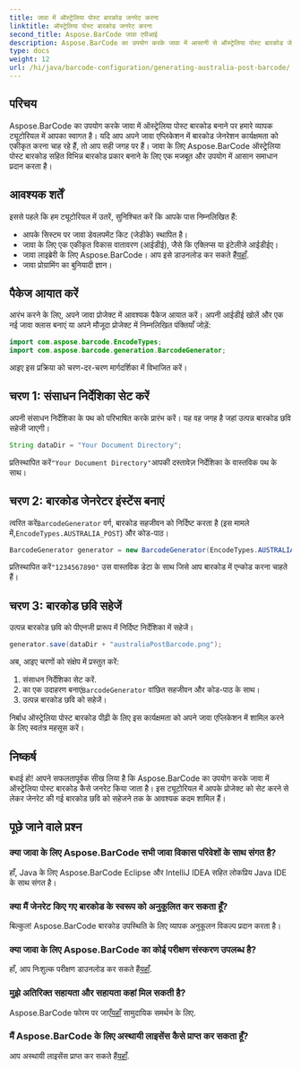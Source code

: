 ```yaml
---
title: जावा में ऑस्ट्रेलिया पोस्ट बारकोड जनरेट करना
linktitle: ऑस्ट्रेलिया पोस्ट बारकोड जनरेट करना
second_title: Aspose.BarCode जावा एपीआई
description: Aspose.BarCode का उपयोग करके जावा में आसानी से ऑस्ट्रेलिया पोस्ट बारकोड जेनरेट करें। निर्बाध एकीकरण के लिए हमारे चरण-दर-चरण ट्यूटोरियल का पालन करें।
type: docs
weight: 12
url: /hi/java/barcode-configuration/generating-australia-post-barcode/
---
```


## परिचय

Aspose.BarCode का उपयोग करके जावा में ऑस्ट्रेलिया पोस्ट बारकोड बनाने पर हमारे व्यापक ट्यूटोरियल में आपका स्वागत है। यदि आप अपने जावा एप्लिकेशन में बारकोड जेनरेशन कार्यक्षमता को एकीकृत करना चाह रहे हैं, तो आप सही जगह पर हैं। जावा के लिए Aspose.BarCode ऑस्ट्रेलिया पोस्ट बारकोड सहित विभिन्न बारकोड प्रकार बनाने के लिए एक मजबूत और उपयोग में आसान समाधान प्रदान करता है।

## आवश्यक शर्तें

इससे पहले कि हम ट्यूटोरियल में उतरें, सुनिश्चित करें कि आपके पास निम्नलिखित हैं:

- आपके सिस्टम पर जावा डेवलपमेंट किट (जेडीके) स्थापित है।
- जावा के लिए एक एकीकृत विकास वातावरण (आईडीई), जैसे कि एक्लिप्स या इंटेलीजे आईडीईए।
-  जावा लाइब्रेरी के लिए Aspose.BarCode। आप इसे डाउनलोड कर सकते हैं[यहाँ](https://releases.aspose.com/barcode/java/).
- जावा प्रोग्रामिंग का बुनियादी ज्ञान।

## पैकेज आयात करें

आरंभ करने के लिए, अपने जावा प्रोजेक्ट में आवश्यक पैकेज आयात करें। अपनी आईडीई खोलें और एक नई जावा क्लास बनाएं या अपने मौजूदा प्रोजेक्ट में निम्नलिखित पंक्तियाँ जोड़ें:

```java
import com.aspose.barcode.EncodeTypes;
import com.aspose.barcode.generation.BarcodeGenerator;
```

आइए इस प्रक्रिया को चरण-दर-चरण मार्गदर्शिका में विभाजित करें।

## चरण 1: संसाधन निर्देशिका सेट करें

अपनी संसाधन निर्देशिका के पथ को परिभाषित करके प्रारंभ करें। यह वह जगह है जहां उत्पन्न बारकोड छवि सहेजी जाएगी।

```java
String dataDir = "Your Document Directory";
```

 प्रतिस्थापित करें`"Your Document Directory"`आपकी दस्तावेज़ निर्देशिका के वास्तविक पथ के साथ।

## चरण 2: बारकोड जेनरेटर इंस्टेंस बनाएं

 त्वरित करें`BarcodeGenerator` वर्ग, बारकोड सहजीवन को निर्दिष्ट करता है (इस मामले में,`EncodeTypes.AUSTRALIA_POST`) और कोड-पाठ।

```java
BarcodeGenerator generator = new BarcodeGenerator(EncodeTypes.AUSTRALIA_POST, "1234567890");
```

 प्रतिस्थापित करें`"1234567890"` उस वास्तविक डेटा के साथ जिसे आप बारकोड में एन्कोड करना चाहते हैं।

## चरण 3: बारकोड छवि सहेजें

उत्पन्न बारकोड छवि को पीएनजी प्रारूप में निर्दिष्ट निर्देशिका में सहेजें।

```java
generator.save(dataDir + "australiaPostBarcode.png");
```

अब, आइए चरणों को संक्षेप में प्रस्तुत करें:

1. संसाधन निर्देशिका सेट करें.
2.  का एक उदाहरण बनाएं`BarcodeGenerator` वांछित सहजीवन और कोड-पाठ के साथ।
3. उत्पन्न बारकोड छवि को सहेजें।

निर्बाध ऑस्ट्रेलिया पोस्ट बारकोड पीढ़ी के लिए इस कार्यक्षमता को अपने जावा एप्लिकेशन में शामिल करने के लिए स्वतंत्र महसूस करें।

## निष्कर्ष

बधाई हो! आपने सफलतापूर्वक सीख लिया है कि Aspose.BarCode का उपयोग करके जावा में ऑस्ट्रेलिया पोस्ट बारकोड कैसे जनरेट किया जाता है। इस ट्यूटोरियल में आपके प्रोजेक्ट को सेट करने से लेकर जेनरेट की गई बारकोड छवि को सहेजने तक के आवश्यक कदम शामिल हैं।

## पूछे जाने वाले प्रश्न

### क्या जावा के लिए Aspose.BarCode सभी जावा विकास परिवेशों के साथ संगत है?
हाँ, Java के लिए Aspose.BarCode Eclipse और IntelliJ IDEA सहित लोकप्रिय Java IDE के साथ संगत है।

### क्या मैं जेनरेट किए गए बारकोड के स्वरूप को अनुकूलित कर सकता हूँ?
बिल्कुल! Aspose.BarCode बारकोड उपस्थिति के लिए व्यापक अनुकूलन विकल्प प्रदान करता है।

### क्या जावा के लिए Aspose.BarCode का कोई परीक्षण संस्करण उपलब्ध है?
 हाँ, आप निःशुल्क परीक्षण डाउनलोड कर सकते हैं[यहाँ](https://releases.aspose.com/).

### मुझे अतिरिक्त सहायता और सहायता कहां मिल सकती है?
 Aspose.BarCode फोरम पर जाएँ[यहाँ](https://forum.aspose.com/c/barcode/13) सामुदायिक समर्थन के लिए.

### मैं Aspose.BarCode के लिए अस्थायी लाइसेंस कैसे प्राप्त कर सकता हूँ?
 आप अस्थायी लाइसेंस प्राप्त कर सकते हैं[यहाँ](https://purchase.aspose.com/temporary-license/).